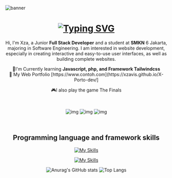 ![banner](https://github.com/user-attachments/assets/0cdb2a72-e16a-4fb9-8a2f-636964018424)
<h1 align="center"><a href="https://git.io/typing-svg"><img src="https://readme-typing-svg.demolab.com?font=Fira+Code&weight=600&size=32&pause=1000&color=F7F2F2&width=435&lines=+Hi+%F0%9F%91%8B%2C+I'm+Xza+Abdul+Malik+Ibrahim" alt="Typing SVG" /></a></h1>

<p align="center">Hi, I'm Xza, a Junior <b>Full Stack Developer</b> and a student at <b>SMKN</b> 6 Jakarta, majoring in Software Engineering. I am interested in website development, especially in creating interactive and easy-to-use user interfaces, as well as building complete websites.</>

<br>

<div align="center">
  🌱I'm Currently learning <b>Javascript, php, and Framework Tailwindcss</b> 
  <br>
  🔗 My Web Portfolio [https://www.contoh.com](https://xzavis.github.io/X-Porto-dev/]
  <br>
  
  🎮I also play the game The Finals
  
  <br>
  
</div>

<div align="center">
  
![img](https://img.shields.io/badge/Gmail-D14836?style=for-the-badge&logo=gmail&logoColor=white) ![img](	https://img.shields.io/badge/LinkedIn-0077B5?style=for-the-badge&logo=linkedin&logoColor=white) ![img](https://img.shields.io/badge/Instagram-E4405F?style=for-the-badge&logo=instagram&logoColor=white)
</div>
<br>

<h2 align="center">Programming language and framework skills</h2>
<div align="center">
  
  [![My Skills](https://skillicons.dev/icons?i=html,css,js,php)](https://skillicons.dev)
</div>
<div align="center">

  [![My Skills](https://skillicons.dev/icons?i=bootstrap,tailwind,figma)](https://skillicons.dev)
</div>
<div align="center">
  
![Anurag's GitHub stats](https://github-readme-stats.vercel.app/api?username=xzavis&theme=outrun&show_icons=true) ![Top Langs](https://github-readme-stats.vercel.app/api/top-langs/?username=xzavis&hide_progress=true&theme=outrun)
</div>

